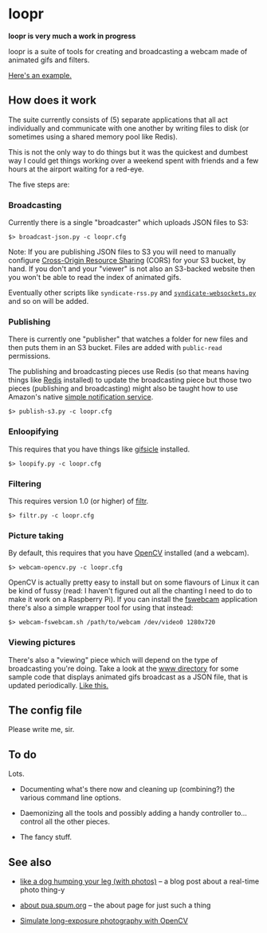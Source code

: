 loopr
==

**loopr is very much a work in progress**

loopr is a suite of tools for creating and broadcasting a webcam made of
animated gifs and filters. 

[Here's an example.](http://straup.github.com/loopr/)

How does it work
--

The suite currently consists of (5) separate applications that all act
individually and communicate with one another by writing files to disk (or
sometimes using a shared memory pool like Redis).

This is not the only way to do things but it was the quickest and dumbest way I
could get things working over a weekend spent with friends and a few hours at
the airport waiting for a red-eye.

The five steps are:

### Broadcasting

Currently there is a single "broadcaster" which uploads JSON files to S3:

	$> broadcast-json.py -c loopr.cfg

Note: If you are publishing JSON files to S3 you will need to manually configure [Cross-Origin Resource Sharing](http://docs.aws.amazon.com/AmazonS3/latest/dev/cors.html) (CORS) for your S3 bucket, by hand. If you don't and your "viewer" is not also an S3-backed website then you won't be able to read the index of animated gifs. 

Eventually other scripts like `syndicate-rss.py` and [`syndicate-websockets.py`](https://github.com/straup/fancy-idling/blob/master/display.py) and so on will be added.
      
### Publishing

There is currently one "publisher" that watches a folder for new files and then puts them in an S3 bucket. Files are added with `public-read` permissions.

The publishing and broadcasting pieces use Redis (so that means having things like [Redis](http://redis.io/) installed)
to update the broadcasting piece but those two pieces (publishing and
broadcasting) might also be taught how to use Amazon's native [simple notification
service](https://aws.amazon.com/sns/).

	$> publish-s3.py -c loopr.cfg

### Enloopifying

This requires that you have things like [gifsicle](http://www.lcdf.org/gifsicle/) installed.

	$> loopify.py -c loopr.cfg

### Filtering

This requires version 1.0 (or higher) of [filtr](https://github.com/straup/filtr/).

	$> filtr.py -c loopr.cfg

### Picture taking

By default, this requires that you have [OpenCV](http://opencv.willowgarage.com/wiki/) installed (and a webcam).

	$> webcam-opencv.py -c loopr.cfg

OpenCV is actually pretty easy to install but on some flavours of Linux it can
be kind of fussy (read: I haven't figured out all the chanting I need to do to
make it work on a Raspberry Pi). If you can install the
[fswebcam](https://github.com/fsphil/fswebcam) application there's also a simple
wrapper tool for using that instead:

	$> webcam-fswebcam.sh /path/to/webcam /dev/video0 1280x720

### Viewing pictures

There's also a "viewing" piece which will depend on the type of broadcasting you're doing. Take a look at the [www directory](https://github.com/straup/loopr/tree/master/www) for some sample code that displays animated gifs broadcast as a JSON file, that is updated periodically. [Like this.](http://straup.github.com/loopr/)

The config file
--

Please write me, sir.

To do
--

Lots.

* Documenting what's there now and cleaning up (combining?) the various command line options.

* Daemonizing all the tools and possibly adding a handy controller to... control
  all the other pieces.

* The fancy stuff.

See also
--

* [like a dog humping your leg (with
  photos)](http://www.aaronland.info/weblog/2011/05/07/fancy/#likeadog) – a blog
  post about a real-time photo thing-y

* [about pua.spum.org](http://pua.spum.org/about) – the about page for just such
  a thing

* [Simulate long-exposure photography with OpenCV](http://www.eliteraspberries.com/blog/2013/01/simulate-long-exposure-photography-with-opencv.html)
